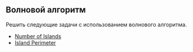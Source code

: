 ## Волновой алгоритм
Решить следующие задачи с использованием волнового алгоритма.
* [Number of Islands](https://leetcode.com/problems/number-of-islands/)
* [Island Perimeter](https://leetcode.com/problems/island-perimeter/)
